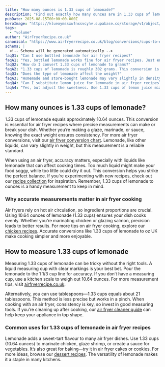 ```yaml
---
title: "How many ounces is 1.33 cups of lemonade?"
description: "Find out exactly how many ounces are in 1.33 cups of lemonade with this simple UK conversion guide. Perfect for air fryer recipes!"
pubDate: 2025-08-15T00:00:00.000Z
heroImage: "https://klueoymssxwfnxsvcyhv.supabase.co/storage/v1/object/public/Shmucket/how-many-ounces-is-1-33-cups-of-lemonade.webp"
tags:
  - "volume"
author: "AirFryerRecipe.co.uk"
canonical: "https://www.airfryerrecipe.co.uk/blog/conversions/cups-to-ounces/how-many-ounces-is-1-33-cups-of-lemonade"
schema: |
  <!-- Schema will be generated automatically -->
faqQ1: "Can I use bottled lemonade for air fryer recipes?"
faqA1: "Yes, bottled lemonade works fine for air fryer recipes. Just ensure it’s unsweetened if you’re watching sugar intake. Measure out 1.33 cups (10.64 ounces) as directed for best results."
faqQ2: "How do I convert 1.33 cups of lemonade to grams?"
faqA2: "1.33 cups of lemonade is roughly 302 grams. This conversion is useful if you’re using a kitchen scale. Remember, air fryer recipes often benefit from precise measurements."
faqQ3: "Does the type of lemonade affect the weight?"
faqA3: "Homemade and store-bought lemonade may vary slightly in density, but the difference is minimal. For most recipes, 1.33 cups will still equal about 10.64 ounces."
faqQ4: "Can I substitute lemon juice for lemonade in air fryer recipes?"
faqA4: "Yes, but adjust the sweetness. Use 1.33 cups of lemon juice mixed with sugar or honey to taste. The liquid volume remains the same (10.64 ounces), but the flavour will be sharper."
---
```

<h2>How many ounces is 1.33 cups of lemonade?</h2>
<p>1.33 cups of lemonade equals approximately 10.64 ounces. This conversion is essential for air fryer recipes where precise measurements can make or break your dish. Whether you’re making a glaze, marinade, or sauce, knowing the exact weight ensures consistency. For more air fryer conversions, visit our <a href=https://www.airfryerrecipe.co.uk/air-fryer-conversion-chart>air fryer conversion chart</a>. Lemonade, like other liquids, can vary slightly in weight, but this measurement is a reliable standard.</p>
<p>When using an air fryer, accuracy matters, especially with liquids like lemonade that can affect cooking times. Too much liquid might make your food soggy, while too little could dry it out. This conversion helps you strike the perfect balance. If you’re experimenting with new recipes, check out our <a href=https://www.airfryerrecipe.co.uk/recipes>recipe collection</a> for inspiration. Remember, 1.33 cups of lemonade to ounces is a handy measurement to keep in mind.</p>

<h3>Why accurate measurements matter in air fryer cooking</h3>
<p>Air fryers rely on hot air circulation, so ingredient proportions are crucial. Using 10.64 ounces of lemonade (1.33 cups) ensures your dish cooks evenly. Whether you’re marinating chicken or glazing salmon, precision leads to better results. For more tips on air fryer cooking, explore our <a href=https://www.airfryerrecipe.co.uk/recipe-category/chicken>chicken recipes</a>. Accurate conversions like 1.33 cups of lemonade to oz UK make cooking simpler and more enjoyable.</p>

<h2>How to measure 1.33 cups of lemonade</h2>
<p>Measuring 1.33 cups of lemonade can be tricky without the right tools. A liquid measuring cup with clear markings is your best bet. Pour the lemonade to the 1 1/3 cup line for accuracy. If you don’t have a measuring cup, use a kitchen scale to weigh out 10.64 ounces. For more measurement tips, visit <a href=https://www.airfryerrecipe.co.uk>airfryerrecipe.co.uk</a>.</p>
<p>Alternatively, you can use tablespoons—1.33 cups equals about 21 tablespoons. This method is less precise but works in a pinch. When cooking with an air fryer, consistency is key, so invest in good measuring tools. If you’re cleaning up after cooking, our <a href=https://www.airfryerrecipe.co.uk/air-fryer-cleaner>air fryer cleaner guide</a> can help keep your appliance in top shape.</p>

<h3>Common uses for 1.33 cups of lemonade in air fryer recipes</h3>
<p>Lemonade adds a sweet-tart flavour to many air fryer dishes. Use 1.33 cups (10.64 ounces) to marinate chicken, glaze shrimp, or create a sauce for vegetables. It’s also great for baking—try it in air fryer cakes or cookies. For more ideas, browse our <a href=https://www.airfryerrecipe.co.uk/recipe-category/dessert>dessert recipes</a>. The versatility of lemonade makes it a staple in many kitchens.</p>
